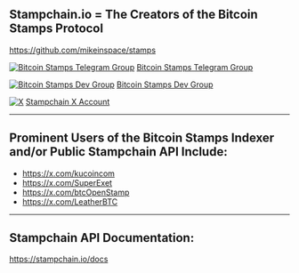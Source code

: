 ## Stampchain.io = The Creators of the Bitcoin Stamps Protocol ##


https://github.com/mikeinspace/stamps

[![Bitcoin Stamps Telegram Group](https://upload.wikimedia.org/wikipedia/commons/thumb/8/82/Telegram_logo.svg/20px-Telegram_logo.svg.png)](https://t.me/BitcoinStamps) [Bitcoin Stamps Telegram Group](https://t.me/BitcoinStamps)

[![Bitcoin Stamps Dev Group](https://upload.wikimedia.org/wikipedia/commons/thumb/8/82/Telegram_logo.svg/20px-Telegram_logo.svg.png)](https://t.me/+5FZcT2i8UYc0M2Ux) [Bitcoin Stamps Dev Group](https://t.me/+5FZcT2i8UYc0M2Ux)

[![X](https://upload.wikimedia.org/wikipedia/commons/archive/c/ce/20230816012001%21X_logo_2023.svg)](https://x.com/Stampchain) [Stampchain X Account](https://x.com/Stampchain)

---

## Prominent Users of the Bitcoin Stamps Indexer and/or Public Stampchain API Include:

- https://x.com/kucoincom
- https://x.com/SuperExet
- https://x.com/btcOpenStamp
- https://x.com/LeatherBTC

--- 
## Stampchain API Documentation:

https://stampchain.io/docs

